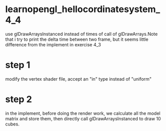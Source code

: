 # learnopengl_hellocordinatesystem_4_4
use glDrawArraysInstanced instead of times of call of glDrawArrays.Note that i try to print the delta time between two frame, but it seems little difference from the implement in exercise 4_3

# step 1
modify the vertex shader file, accept an "in" type instead of "uniform"
# step 2
in the implement, before doing the render work, we calculate all the model matrix and store them, then directly call glDrawArraysInstanced to draw 10 cubes.
